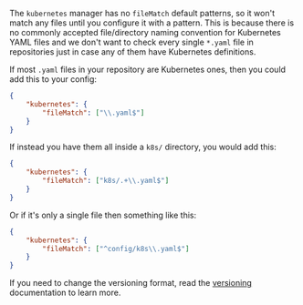 The `kubernetes` manager has no `fileMatch` default patterns, so it won't match any files until you configure it with a pattern.
This is because there is no commonly accepted file/directory naming convention for Kubernetes YAML files and we don't want to check every single `*.yaml` file in repositories just in case any of them have Kubernetes definitions.

If most `.yaml` files in your repository are Kubernetes ones, then you could add this to your config:

```json
{
    "kubernetes": {
        "fileMatch": ["\\.yaml$"]
    }
}
```

If instead you have them all inside a `k8s/` directory, you would add this:

```json
{
    "kubernetes": {
        "fileMatch": ["k8s/.+\\.yaml$"]
    }
}
```

Or if it's only a single file then something like this:

```json
{
    "kubernetes": {
        "fileMatch": ["^config/k8s\\.yaml$"]
    }
}
```

If you need to change the versioning format, read the [versioning](../../versioning/index.md) documentation to learn more.
